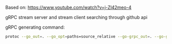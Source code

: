 Based on: https://www.youtube.com/watch?v=j-Zl42meo-4

gRPC stream server and stream client searching through github api

gRPC generating command:
```bash
protoc --go_out=. --go_opt=paths=source_relative --go-grpc_out=. --go-grpc_opt=paths=source_relative repository/repository.proto
```